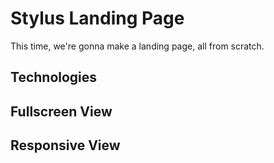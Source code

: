 # Stylus Landing Page

This time, we're gonna make a landing page, all from scratch.

## Technologies

## Fullscreen View

## Responsive View
